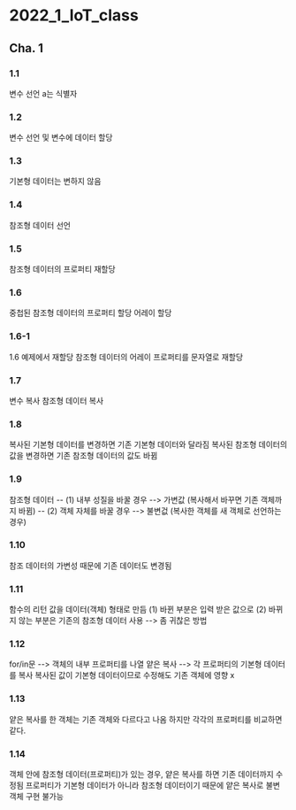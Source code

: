 # 2022_1_IoT_class

## Cha. 1

### 1.1
변수 선언
a는 식별자

### 1.2 
변수 선언 및 변수에 데이터 할당

### 1.3
기본형 데이터는 변하지 않음

### 1.4
참조형 데이터 선언

### 1.5
참조형 데이터의 프로퍼티 재할당

### 1.6
중첩된 참조형 데이터의 프로퍼티 할당
어레이 할당

### 1.6-1
1.6 예제에서 재할당
참조형 데이터의 어레이 프로퍼티를 문자열로 재할당

### 1.7
변수 복사
참조형 데이터 복사

### 1.8
복사된 기본형 데이터를 변경하면 기존 기본형 데이터와 달라짐
복사된 참조형 데이터의 값을 변경하면 기존 참조형 데이터의 값도 바뀜

### 1.9
참조형 데이터 -- (1) 내부 성질을 바꿀 경우 --> 가변값 (복사해서 바꾸면 기존 객체까지 바뀜)
             -- (2) 객체 자체를 바꿀 경우 --> 불변겂 (복사한 객체를 새 객체로 선언하는 경우)

### 1.10
참조 데이터의 가변성 때문에 기존 데이터도 변경됨 

### 1.11
함수의 리턴 값을 데이터(객체) 형태로 만듬 
(1) 바뀐 부분은 입력 받은 값으로
(2) 바뀌지 않는 부분은 기존의 참조형 데이터 사용
--> 좀 귀찮은 방법

### 1.12
for/in문 --> 객체의 내부 프로퍼티를 나열
얕은 복사 --> 각 프로퍼티의 기본형 데이터를 복사 
복사된 값이 기본형 데이터이므로 수정해도 기존 객체에 영향 x

### 1.13
얕은 복사를 한 객체는 기존 객체와 다르다고 나옴
하지만 각각의 프로퍼티를 비교하면 같다.

### 1.14
객체 안에 참조형 데이터(프로퍼티)가 있는 경우, 얕은 복사를 하면 기존 데이터까지 수정됨
프로퍼티가 기본형 데이터가 아니라 참조형 데이터이기 때문에 얕은 복사로 불변 객체 구현 불가능





